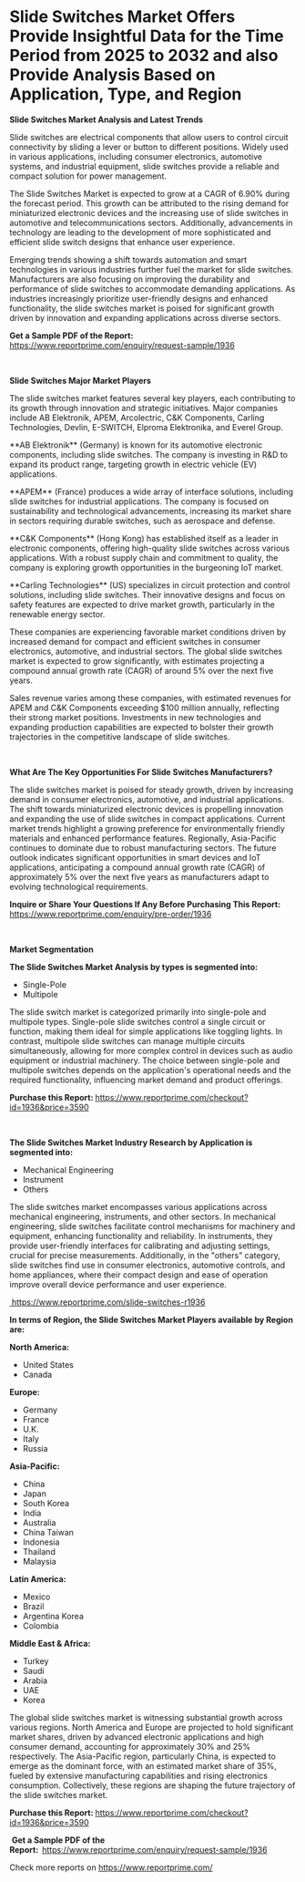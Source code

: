 <p><h1>Slide Switches Market Offers Provide Insightful Data for the Time Period from 2025 to 2032 and also Provide Analysis Based on Application, Type, and Region</h1></p><p><strong>Slide Switches Market Analysis and Latest Trends</strong></p>
<p><p>Slide switches are electrical components that allow users to control circuit connectivity by sliding a lever or button to different positions. Widely used in various applications, including consumer electronics, automotive systems, and industrial equipment, slide switches provide a reliable and compact solution for power management.</p><p>The Slide Switches Market is expected to grow at a CAGR of 6.90% during the forecast period. This growth can be attributed to the rising demand for miniaturized electronic devices and the increasing use of slide switches in automotive and telecommunications sectors. Additionally, advancements in technology are leading to the development of more sophisticated and efficient slide switch designs that enhance user experience.</p><p>Emerging trends showing a shift towards automation and smart technologies in various industries further fuel the market for slide switches. Manufacturers are also focusing on improving the durability and performance of slide switches to accommodate demanding applications. As industries increasingly prioritize user-friendly designs and enhanced functionality, the slide switches market is poised for significant growth driven by innovation and expanding applications across diverse sectors.</p></p>
<p><strong>Get a Sample PDF of the Report:&nbsp;</strong> <a href="https://www.reportprime.com/enquiry/request-sample/1936?utm_campaign=2647&utm_medium=2&utm_source=Github&utm_content=ia&utm_term=18032025&utm_id=slide-switches">https://www.reportprime.com/enquiry/request-sample/1936</a></p>
<p>&nbsp;</p>
<p><strong>Slide Switches Major Market Players</strong></p>
<p><p>The slide switches market features several key players, each contributing to its growth through innovation and strategic initiatives. Major companies include AB Elektronik, APEM, Arcolectric, C&K Components, Carling Technologies, Devlin, E-SWITCH, Elproma Elektronika, and Everel Group.</p><p>**AB Elektronik** (Germany) is known for its automotive electronic components, including slide switches. The company is investing in R&D to expand its product range, targeting growth in electric vehicle (EV) applications.</p><p>**APEM** (France) produces a wide array of interface solutions, including slide switches for industrial applications. The company is focused on sustainability and technological advancements, increasing its market share in sectors requiring durable switches, such as aerospace and defense.</p><p>**C&K Components** (Hong Kong) has established itself as a leader in electronic components, offering high-quality slide switches across various applications. With a robust supply chain and commitment to quality, the company is exploring growth opportunities in the burgeoning IoT market.</p><p>**Carling Technologies** (US) specializes in circuit protection and control solutions, including slide switches. Their innovative designs and focus on safety features are expected to drive market growth, particularly in the renewable energy sector.</p><p>These companies are experiencing favorable market conditions driven by increased demand for compact and efficient switches in consumer electronics, automotive, and industrial sectors. The global slide switches market is expected to grow significantly, with estimates projecting a compound annual growth rate (CAGR) of around 5% over the next five years.</p><p>Sales revenue varies among these companies, with estimated revenues for APEM and C&K Components exceeding $100 million annually, reflecting their strong market positions. Investments in new technologies and expanding production capabilities are expected to bolster their growth trajectories in the competitive landscape of slide switches.</p></p>
<p>&nbsp;</p>
<p><strong>What Are The Key Opportunities For Slide Switches Manufacturers?</strong></p>
<p><p>The slide switches market is poised for steady growth, driven by increasing demand in consumer electronics, automotive, and industrial applications. The shift towards miniaturized electronic devices is propelling innovation and expanding the use of slide switches in compact applications. Current market trends highlight a growing preference for environmentally friendly materials and enhanced performance features. Regionally, Asia-Pacific continues to dominate due to robust manufacturing sectors. The future outlook indicates significant opportunities in smart devices and IoT applications, anticipating a compound annual growth rate (CAGR) of approximately 5% over the next five years as manufacturers adapt to evolving technological requirements.</p></p>
<p><strong>Inquire or Share Your Questions If Any Before Purchasing This Report:</strong> <a href="https://www.reportprime.com/enquiry/pre-order/1936?utm_campaign=2647&utm_medium=2&utm_source=Github&utm_content=ia&utm_term=18032025&utm_id=slide-switches">https://www.reportprime.com/enquiry/pre-order/1936</a></p>
<p>&nbsp;</p>
<p><strong>Market Segmentation</strong></p>
<p><strong>The Slide Switches Market Analysis by types is segmented into:</strong></p>
<p><ul><li>Single-Pole</li><li>Multipole</li></ul></p>
<p><p>The slide switch market is categorized primarily into single-pole and multipole types. Single-pole slide switches control a single circuit or function, making them ideal for simple applications like toggling lights. In contrast, multipole slide switches can manage multiple circuits simultaneously, allowing for more complex control in devices such as audio equipment or industrial machinery. The choice between single-pole and multipole switches depends on the application's operational needs and the required functionality, influencing market demand and product offerings.</p></p>
<p><strong>Purchase this Report:&nbsp;</strong><a href="https://www.reportprime.com/checkout?id=1936&price=3590&utm_campaign=2647&utm_medium=2&utm_source=Github&utm_content=ia&utm_term=18032025&utm_id=slide-switches">https://www.reportprime.com/checkout?id=1936&price=3590</a></p>
<p>&nbsp;</p>
<p><strong>The Slide Switches Market Industry Research by Application is segmented into:</strong></p>
<p><ul><li>Mechanical Engineering</li><li>Instrument</li><li>Others</li></ul></p>
<p><p>The slide switches market encompasses various applications across mechanical engineering, instruments, and other sectors. In mechanical engineering, slide switches facilitate control mechanisms for machinery and equipment, enhancing functionality and reliability. In instruments, they provide user-friendly interfaces for calibrating and adjusting settings, crucial for precise measurements. Additionally, in the "others" category, slide switches find use in consumer electronics, automotive controls, and home appliances, where their compact design and ease of operation improve overall device performance and user experience.</p></p>
<p><a href="https://www.reportprime.com/slide-switches-r1936?utm_campaign=2647&utm_medium=2&utm_source=Github&utm_content=ia&utm_term=18032025&utm_id=slide-switches">&nbsp;https://www.reportprime.com/slide-switches-r1936</a></p>
<p><strong>In terms of Region, the Slide Switches Market Players available by Region are:</strong></p>
<p>
    <p> <strong> North America: </strong>
        <ul>
            <li>United States</li>
            <li>Canada</li>
        </ul>
        </p> 
    <p> <strong> Europe: </strong>
        <ul>
            <li>Germany</li>
            <li>France</li>
            <li>U.K.</li>
            <li>Italy</li>
            <li>Russia</li>
        </ul>
        </p> 
    <p> <strong> Asia-Pacific: </strong>
        <ul>
            <li>China</li>
            <li>Japan</li>
            <li>South Korea</li>
            <li>India</li>
            <li>Australia</li>
            <li>China Taiwan</li>
            <li>Indonesia</li>
            <li>Thailand</li>
            <li>Malaysia</li>
        </ul>
        </p> 
    <p> <strong> Latin America: </strong>
        <ul>
            <li>Mexico</li>
            <li>Brazil</li>
            <li>Argentina Korea</li>
            <li>Colombia</li>
        </ul>
        </p> 
    <p> <strong> Middle East & Africa: </strong>
        <ul>
            <li>Turkey</li>
            <li>Saudi</li>
            <li>Arabia</li>
            <li>UAE</li>
            <li>Korea</li>
        </ul>
    </p>
    </p>
<p><p>The global slide switches market is witnessing substantial growth across various regions. North America and Europe are projected to hold significant market shares, driven by advanced electronic applications and high consumer demand, accounting for approximately 30% and 25% respectively. The Asia-Pacific region, particularly China, is expected to emerge as the dominant force, with an estimated market share of 35%, fueled by extensive manufacturing capabilities and rising electronics consumption. Collectively, these regions are shaping the future trajectory of the slide switches market.</p></p>
<p><strong>Purchase this Report: </strong><a href="https://www.reportprime.com/checkout?id=1936&price=3590&utm_campaign=2647&utm_medium=2&utm_source=Github&utm_content=ia&utm_term=18032025&utm_id=slide-switches">https://www.reportprime.com/checkout?id=1936&price=3590</a></p>
<p>&nbsp;<strong>Get a Sample PDF of the Report:&nbsp;&nbsp;</strong><a href="https://www.reportprime.com/enquiry/request-sample/1936?utm_campaign=2647&utm_medium=2&utm_source=Github&utm_content=ia&utm_term=18032025&utm_id=slide-switches">https://www.reportprime.com/enquiry/request-sample/1936</a></p>
<p><strong></strong></p>
<p>Check more reports on <a href="https://www.reportprime.com/?utm_campaign=2647&utm_medium=2&utm_source=Github&utm_content=ia&utm_term=18032025&utm_id=slide-switches">https://www.reportprime.com/</a></p>